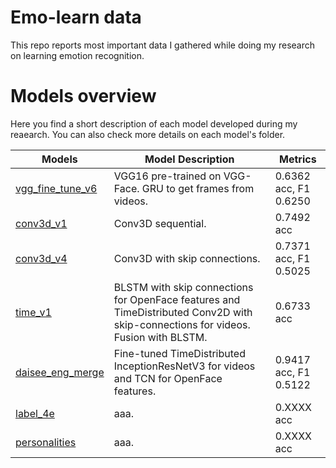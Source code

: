 # Emo-learn data

This repo reports most important data I gathered while doing my research on learning emotion recognition.

# Models overview

Here you find a short description of each model developed during my reaearch. You can also check more details on each model's folder.

| Models | Model Description | Metrics |
| --- | --- | --- |
| [vgg_fine_tune_v6](https://github.com/werlang/emolearn-ml-model/tree/main/vgg_fine_tune_v6) | VGG16 pre-trained on VGG-Face. GRU to get frames from videos. | 0.6362 acc, F1 0.6250 |
| [conv3d_v1](https://github.com/werlang/emolearn-ml-model/tree/main/conv3d_v1) | Conv3D sequential. | 0.7492 acc |
| [conv3d_v4](https://github.com/werlang/emolearn-ml-model/tree/main/conv3d_v4) | Conv3D with skip connections. | 0.7371 acc, F1 0.5025 |
| [time_v1](https://github.com/werlang/emolearn-ml-model/tree/main/time_v1) | BLSTM with skip connections for OpenFace features and TimeDistributed Conv2D with skip-connections for videos. Fusion with BLSTM. | 0.6733 acc |
| [daisee_eng_merge](https://github.com/werlang/emolearn-ml-model/tree/main/daisee_eng_merge) | Fine-tuned TimeDistributed InceptionResNetV3 for videos and TCN for OpenFace features. | 0.9417 acc, F1 0.5122 |
| [label_4e](https://github.com/werlang/emolearn-ml-model/tree/main/label_4e) | aaa. | 0.XXXX acc |
| [personalities](https://github.com/werlang/emolearn-ml-model/tree/main/personalities) | aaa. | 0.XXXX acc |